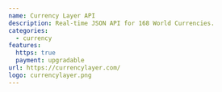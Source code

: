 ```yaml
---
name: Currency Layer API
description: Real-time JSON API for 168 World Currencies.
categories:
  - currency
features:
  https: true
  payment: upgradable
url: https://currencylayer.com/
logo: currencylayer.png
---
```

